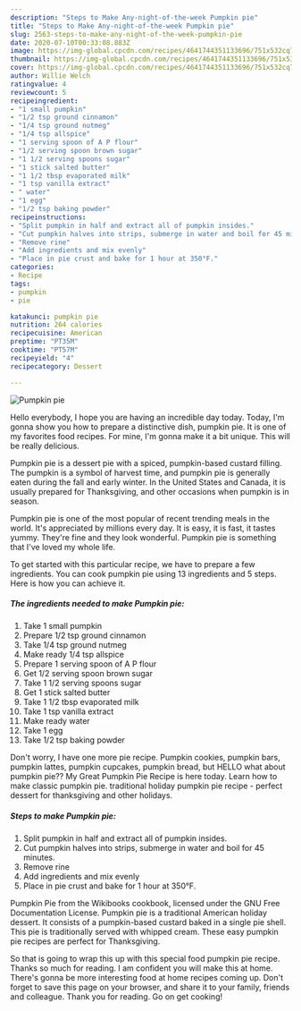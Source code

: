 ```yaml
---
description: "Steps to Make Any-night-of-the-week Pumpkin pie"
title: "Steps to Make Any-night-of-the-week Pumpkin pie"
slug: 2563-steps-to-make-any-night-of-the-week-pumpkin-pie
date: 2020-07-10T00:33:08.883Z
image: https://img-global.cpcdn.com/recipes/4641744351133696/751x532cq70/pumpkin-pie-recipe-main-photo.jpg
thumbnail: https://img-global.cpcdn.com/recipes/4641744351133696/751x532cq70/pumpkin-pie-recipe-main-photo.jpg
cover: https://img-global.cpcdn.com/recipes/4641744351133696/751x532cq70/pumpkin-pie-recipe-main-photo.jpg
author: Willie Welch
ratingvalue: 4
reviewcount: 5
recipeingredient:
- "1 small pumpkin"
- "1/2 tsp ground cinnamon"
- "1/4 tsp ground nutmeg"
- "1/4 tsp allspice"
- "1 serving spoon of A P flour"
- "1/2 serving spoon brown sugar"
- "1 1/2 serving spoons sugar"
- "1 stick salted butter"
- "1 1/2 tbsp evaporated milk"
- "1 tsp vanilla extract"
- " water"
- "1 egg"
- "1/2 tsp baking powder"
recipeinstructions:
- "Split pumpkin in half and extract all of pumpkin insides."
- "Cut pumpkin halves into strips, submerge in water and boil for 45 minutes."
- "Remove rine"
- "Add ingredients and mix evenly"
- "Place in pie crust and bake for 1 hour at 350°F."
categories:
- Recipe
tags:
- pumpkin
- pie

katakunci: pumpkin pie 
nutrition: 264 calories
recipecuisine: American
preptime: "PT35M"
cooktime: "PT57M"
recipeyield: "4"
recipecategory: Dessert

---
```



![Pumpkin pie](https://img-global.cpcdn.com/recipes/4641744351133696/751x532cq70/pumpkin-pie-recipe-main-photo.jpg)

Hello everybody, I hope you are having an incredible day today. Today, I'm gonna show you how to prepare a distinctive dish, pumpkin pie. It is one of my favorites food recipes. For mine, I'm gonna make it a bit unique. This will be really delicious.

Pumpkin pie is a dessert pie with a spiced, pumpkin-based custard filling. The pumpkin is a symbol of harvest time, and pumpkin pie is generally eaten during the fall and early winter. In the United States and Canada, it is usually prepared for Thanksgiving, and other occasions when pumpkin is in season.

Pumpkin pie is one of the most popular of recent trending meals in the world. It's appreciated by millions every day. It is easy, it is fast, it tastes yummy. They're fine and they look wonderful. Pumpkin pie is something that I've loved my whole life.


To get started with this particular recipe, we have to prepare a few ingredients. You can cook pumpkin pie using 13 ingredients and 5 steps. Here is how you can achieve it.

<!--inarticleads1-->

##### The ingredients needed to make Pumpkin pie:

1. Take 1 small pumpkin
1. Prepare 1/2 tsp ground cinnamon
1. Take 1/4 tsp ground nutmeg
1. Make ready 1/4 tsp allspice
1. Prepare 1 serving spoon of A P flour
1. Get 1/2 serving spoon brown sugar
1. Take 1 1/2 serving spoons sugar
1. Get 1 stick salted butter
1. Take 1 1/2 tbsp evaporated milk
1. Take 1 tsp vanilla extract
1. Make ready  water
1. Take 1 egg
1. Take 1/2 tsp baking powder


Don&#39;t worry, I have one more pie recipe. Pumpkin cookies, pumpkin bars, pumpkin lattes, pumpkin cupcakes, pumpkin bread, but HELLO what about pumpkin pie?? My Great Pumpkin Pie Recipe is here today. Learn how to make classic pumpkin pie. traditional holiday pumpkin pie recipe - perfect dessert for thanksgiving and other holidays. 

<!--inarticleads2-->

##### Steps to make Pumpkin pie:

1. Split pumpkin in half and extract all of pumpkin insides.
1. Cut pumpkin halves into strips, submerge in water and boil for 45 minutes.
1. Remove rine
1. Add ingredients and mix evenly
1. Place in pie crust and bake for 1 hour at 350°F.


Pumpkin Pie from the Wikibooks cookbook, licensed under the GNU Free Documentation License. Pumpkin pie is a traditional American holiday dessert. It consists of a pumpkin-based custard baked in a single pie shell. This pie is traditionally served with whipped cream. These easy pumpkin pie recipes are perfect for Thanksgiving. 

So that is going to wrap this up with this special food pumpkin pie recipe. Thanks so much for reading. I am confident you will make this at home. There's gonna be more interesting food at home recipes coming up. Don't forget to save this page on your browser, and share it to your family, friends and colleague. Thank you for reading. Go on get cooking!

